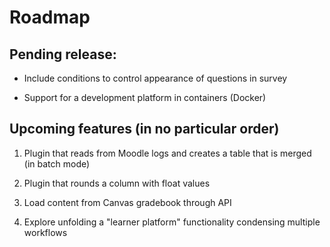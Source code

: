 # Roadmap

## Pending release:

- Include conditions to control appearance of questions in survey

- Support for a development platform in containers (Docker)

## Upcoming features (in no particular order)

1) Plugin that reads from Moodle logs and creates a table that is merged (in batch mode)

2) Plugin that rounds a column with float values

3) Load content from Canvas gradebook through API

4) Explore unfolding a "learner platform" functionality condensing multiple workflows

